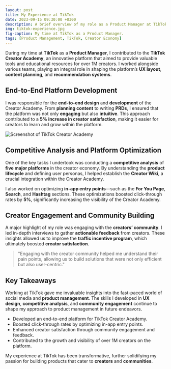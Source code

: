 ```yaml
---
layout: post
title: My Experience at TikTok
date: 2023-09-15 09:30:00 +0300
description: A brief overview of my role as a Product Manager at TikTok, focusing on the Creator Academy and community engagement.
img: tiktok-experience.jpg
fig-caption: My time at TikTok as a Product Manager.
tags: [Product Management, TikTok, Creator Economy]
---
```


During my time at **TikTok** as a **Product Manager**, I contributed to the **TikTok Creator Academy**, an innovative platform that aimed to provide valuable tools and educational resources for over 1M creators. I worked alongside various teams, playing an integral role in shaping the platform’s **UX layout**, **content planning**, and **recommendation systems**.

## End-to-End Platform Development

I was responsible for the **end-to-end design** and **development** of the Creator Academy. From **planning content** to writing **PRDs**, I ensured that the platform was not only **engaging** but also **intuitive**. This approach contributed to a **5% increase in creator satisfaction**, making it easier for creators to learn and grow within the platform.

![Screenshot of TikTok Creator Academy]({{site.baseurl}}/assets/img/tiktok-experience.jpg)

## Competitive Analysis and Platform Optimization

One of the key tasks I undertook was conducting a **competitive analysis** of **five major platforms** in the creator economy. By understanding the **product lifecycle** and defining user personas, I helped establish the **Creator Wiki**, a crucial integration within the Creator Academy.

I also worked on optimizing **in-app entry points**—such as the **For You Page**, **Search**, and **Hashtag** sections. These optimizations boosted click-through rates by **5%**, significantly increasing the visibility of the Creator Academy.

## Creator Engagement and Community Building

A major highlight of my role was engaging with the **creators’ community**. I led in-depth interviews to gather **actionable feedback** from creators. These insights allowed us to improve the **traffic incentive program**, which ultimately boosted **creator satisfaction**.

> "Engaging with the creator community helped me understand their pain points, allowing us to build solutions that were not only efficient but also user-centric."

## Key Takeaways

Working at TikTok gave me invaluable insights into the fast-paced world of social media and **product management**. The skills I developed in **UX design**, **competitive analysis**, and **community engagement** continue to shape my approach to product management in future endeavors.

* Developed an end-to-end platform for TikTok Creator Academy.
* Boosted click-through rates by optimizing in-app entry points.
* Enhanced creator satisfaction through community engagement and feedback.
* Contributed to the growth and visibility of over 1M creators on the platform.

My experience at TikTok has been transformative, further solidifying my passion for building products that cater to **creators** and **communities**.

